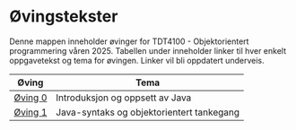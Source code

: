 # Øvingstekster

Denne mappen inneholder øvinger for TDT4100 - Objektorientert programmering våren 2025. Tabellen under inneholder linker til hver enkelt oppgavetekst og tema for øvingen. Linker vil bli oppdatert underveis.

| Øving                         | Tema                               |
| ----------------------------- | ---------------------------------- |
| [Øving 0](./oppgavetekster/oving0/README.md) | Introduksjon og oppsett av Java    |
| [Øving 1](./oppgavetekster/oving1/README.md) | Java-syntaks og objektorientert tankegang    |
